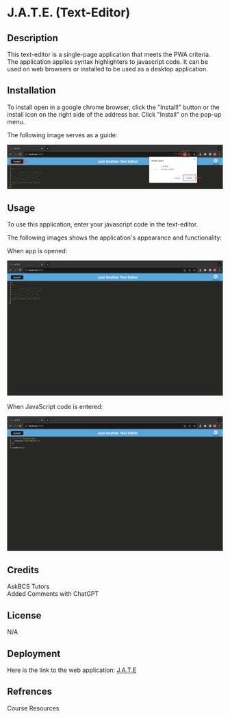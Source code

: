 # J.A.T.E. (Text-Editor)

## Description

This text-editor is a single-page application that meets the PWA criteria. The application applies syntax highlighters to javascript code. It can be used on web browsers or installed to be used as a desktop application.

## Installation

To install open in a google chrome browser, click the "Install!" button or the install icon on the right side of the address bar. Click "Install" on the pop-up menu.    

The following image serves as a guide:  

![Installation](./Assets/images/installation.png)

## Usage

To use this application, enter your javascript code in the text-editor.

The following images shows the application's appearance and functionality:  

When app is opened:  

![Start Page](./Assets/images/start.png)

When JavaScript code is entered:  

![Enter JavaScript Code](./Assets/images/text.png)

## Credits

AskBCS Tutors  
Added Comments with ChatGPT

## License

N/A

## Deployment

Here is the link to the web application:
[J.A.T.E](https://edityourtexthere-d4cbb3200683.herokuapp.com)  

## Refrences

Course Resources
